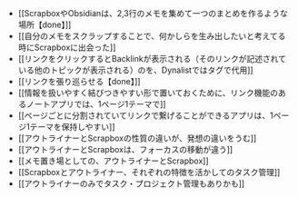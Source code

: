- [[ScrapboxやObsidianは、2,3行のメモを集めて一つのまとめを作るような場所【done】]]
- [[自分のメモをスクラップすることで、何かしらを生み出したいと考えてる時にScrapboxに出会った]]
- [[リンクをクリックするとBacklinkが表示される（そのリンクが記述されている他のトピックが表示される）のを、Dynalistではタグで代用]]
- [[リンクを張り巡らせる【done】]]
- [[情報を扱いやすく結びつきやすい形で置いておくために、リンク機能のあるノートアプリでは、1ページ1テーマで]]
- [[ページごとに分割されていてリンクで繋げることができるアプリは、1ページ1テーマを保持しやすい]]
- [[アウトライナーとScrapboxの性質の違いが、発想の違いをうむ]]
- [[アウトライナーとScrapboxは、フォーカスの移動が違う]]
- [[メモ置き場としての、アウトライナーとScrapbox]]
- [[Scrapboxとアウトライナー、それぞれの特徴を活かしてのタスク管理]]
- [[アウトライナーのみでタスク・プロジェクト管理もありかも]]